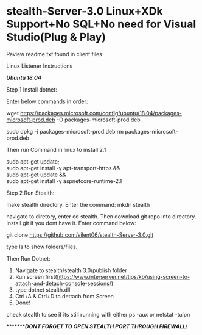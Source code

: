 # stealth-Server-3.0 Linux+XDk Support+No SQL+No need for Visual Studio(Plug & Play)


Review readme.txt found in client files 

Linux Listener Instructions 


***Ubuntu 18.04***


Step 1 Install dotnet:

Enter below commands in order:


wget https://packages.microsoft.com/config/ubuntu/18.04/packages-microsoft-prod.deb -O packages-microsoft-prod.deb

sudo dpkg -i packages-microsoft-prod.deb
rm packages-microsoft-prod.deb

Then run Command in linux to install 2.1



sudo apt-get update; \
  sudo apt-get install -y apt-transport-https && \
  sudo apt-get update && \
  sudo apt-get install -y aspnetcore-runtime-2.1

Step 2 Run Stealth:


make stealth directory. Enter the command: mkdir stealth

navigate to diretory, enter cd stealth. Then download git repo into directory. Install git if you dont have it. Enter command below:

git clone https://github.com/silent06/stealth-Server-3.0.git

type ls to show folders/files. 

Then Run Dotnet:
1) Navigate to stealth/stealth 3.0/publish folder
2) Run screen first(https://www.interserver.net/tips/kb/using-screen-to-attach-and-detach-console-sessions/)
3) type dotnet stealth.dll
4) Ctrl+A & Ctrl+D to dettach from Screen
5) Done!

check stealth to see if its still running with either ps -aux or netstat -tulpn


**************DONT FORGET TO OPEN STEALTH PORT THROUGH FIREWALL!*******
